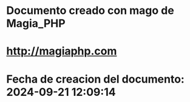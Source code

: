 # 
# Documento creado con mago de Magia_PHP 
# http://magiaphp.com 
# Fecha de creacion del documento: 2024-09-21 12:09:14 
